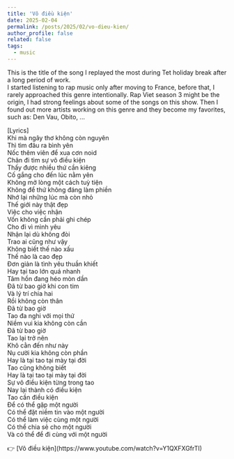 ```yaml
---
title: 'Vô điều kiện'
date: 2025-02-04
permalink: /posts/2025/02/vo-dieu-kien/
author_profile: false
related: false
tags:
  - music
---
```

This is the title of the song I replayed the most during Tet holiday break after a long period of work.<br>
I started listening to rap music only after moving to France, before that, I rarely approached this genre intentionally. Rap Viet season 3 might be the origin, I had strong feelings about some of the songs on this show. Then I found out more artists working on this genre and they become my favorites, such as: Den Vau, Obito, ...<br>



<p>
[Lyrics]<br>
Khi mà ngây thơ không còn nguyên<br>
Thì tìm đâu ra bình yên<br>
Nốc thêm viên để xua cơn noid<br>
Chân đi tìm sự vô điều kiện<br>
Thấy được nhiều thứ cần kiêng<br>
Cố gắng cho đến lúc nằm yên<br>
Không mở lòng một cách tuỳ tiện<br>
Không để thứ không đáng làm phiền<br>
Nhớ lại những lúc mà còn nhỏ<br>
Thế giới này thật đẹp<br>
Việc cho việc nhận<br>
Vốn không cần phải ghi chép<br>
Cho đi vì mình yêu<br>
Nhận lại dù không đòi<br>
Trao ai cũng như vậy<br>
Không biết thế nào xấu<br>
Thế nào là cao đẹp<br>
Đơn giản là tình yêu thuần khiết<br>
Hay tại tao lớn quá nhanh<br>
Tâm hồn đang héo mòn dần<br>
Đã từ bao giờ khi con tim<br>
Và lý trí chia hai<br>
Rồi không còn thân<br>
Đã từ bao giờ<br>
Tao đa nghi với mọi thứ<br>
Niềm vui kia không còn cần<br>
Đã từ bao giờ<br>
Tao lại trở nên<br>
Khô cằn đến như này<br>
Nụ cười kia không còn phần<br>
Hay là tại tao tại mày tại đời<br>
Tao cũng không biết<br>
Hay là tại tao tại mày tại đời<br>
Sự vô điều kiện từng trong tao<br>
Nay lại thành có điều kiện<br>
Tao cần điều kiện<br>
Để có thể gặp một người<br>
Có thể đặt niềm tin vào một người<br>
Có thể làm việc cùng một người<br>
Có thể chia sẻ cho một người<br>
Và có thể để đi cùng với một người<br>
</p>
👉 [Vô điều kiện](https://www.youtube.com/watch?v=Y1QXFXGfrTI)



